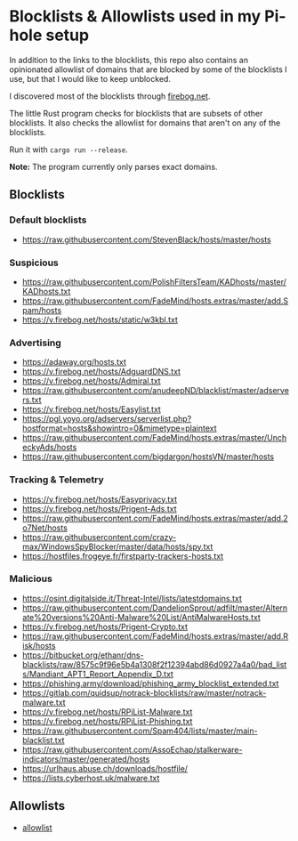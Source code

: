 # Blocklists & Allowlists used in my Pi-hole setup

In addition to the links to the blocklists, this repo also contains an opinionated allowlist of domains that are blocked
by some of the blocklists I use, but that I would like to keep unblocked.

I discovered most of the blocklists through [firebog.net](https://firebog.net/).

The little Rust program checks for blocklists that are subsets of other blocklists. It also checks the allowlist for
domains that aren't on any of the blocklists.

Run it with `cargo run --release`.

**Note:** The program currently only parses exact domains.

## Blocklists

### Default blocklists

- https://raw.githubusercontent.com/StevenBlack/hosts/master/hosts

### Suspicious

- https://raw.githubusercontent.com/PolishFiltersTeam/KADhosts/master/KADhosts.txt
- https://raw.githubusercontent.com/FadeMind/hosts.extras/master/add.Spam/hosts
- https://v.firebog.net/hosts/static/w3kbl.txt

### Advertising

- https://adaway.org/hosts.txt
- https://v.firebog.net/hosts/AdguardDNS.txt
- https://v.firebog.net/hosts/Admiral.txt
- https://raw.githubusercontent.com/anudeepND/blacklist/master/adservers.txt
- https://v.firebog.net/hosts/Easylist.txt
- https://pgl.yoyo.org/adservers/serverlist.php?hostformat=hosts&showintro=0&mimetype=plaintext
- https://raw.githubusercontent.com/FadeMind/hosts.extras/master/UncheckyAds/hosts
- https://raw.githubusercontent.com/bigdargon/hostsVN/master/hosts

### Tracking & Telemetry

- https://v.firebog.net/hosts/Easyprivacy.txt
- https://v.firebog.net/hosts/Prigent-Ads.txt
- https://raw.githubusercontent.com/FadeMind/hosts.extras/master/add.2o7Net/hosts
- https://raw.githubusercontent.com/crazy-max/WindowsSpyBlocker/master/data/hosts/spy.txt
- https://hostfiles.frogeye.fr/firstparty-trackers-hosts.txt

### Malicious

- https://osint.digitalside.it/Threat-Intel/lists/latestdomains.txt
- https://raw.githubusercontent.com/DandelionSprout/adfilt/master/Alternate%20versions%20Anti-Malware%20List/AntiMalwareHosts.txt
- https://v.firebog.net/hosts/Prigent-Crypto.txt
- https://raw.githubusercontent.com/FadeMind/hosts.extras/master/add.Risk/hosts
- https://bitbucket.org/ethanr/dns-blacklists/raw/8575c9f96e5b4a1308f2f12394abd86d0927a4a0/bad_lists/Mandiant_APT1_Report_Appendix_D.txt
- https://phishing.army/download/phishing_army_blocklist_extended.txt
- https://gitlab.com/quidsup/notrack-blocklists/raw/master/notrack-malware.txt
- https://v.firebog.net/hosts/RPiList-Malware.txt
- https://v.firebog.net/hosts/RPiList-Phishing.txt
- https://raw.githubusercontent.com/Spam404/lists/master/main-blacklist.txt
- https://raw.githubusercontent.com/AssoEchap/stalkerware-indicators/master/generated/hosts
- https://urlhaus.abuse.ch/downloads/hostfile/
- https://lists.cyberhost.uk/malware.txt

## Allowlists

- [allowlist](allowlist)
